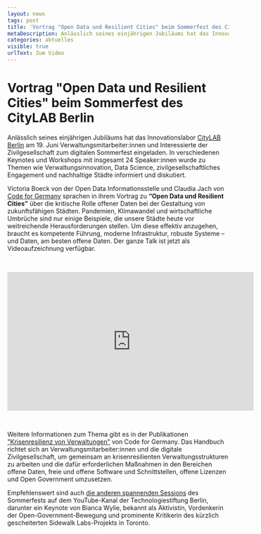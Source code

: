```yaml
---
layout: news
tags: post
title: 'Vortrag "Open Data und Resilient Cities" beim Sommerfest des CityLAB Berlin'
metaDescription: Anlässlich seines einjährigen Jubiläums hat das Innovationslabor CityLAB Berlin am 19. Juni Verwaltungsmitarbeiter:innen und Interessierte der Zivilgesellschaft zum digitalen Sommerfest eingeladen. Die ODIS war mit einem Votrag zum Thema “Open Data und Resilient Cities” dabei. Sehen Sie sich hier den Votrag an.
categories: aktuelles
visible: true
urlText: Zum Video
---
```


# Vortrag "Open Data und Resilient Cities" beim Sommerfest des CityLAB Berlin

Anlässlich seines einjährigen Jubiläums hat das Innovationslabor [CityLAB Berlin](https://www.citylab-berlin.org) am 19. Juni Verwaltungsmitarbeiter:innen und Interessierte der Zivilgesellschaft zum digitalen Sommerfest eingeladen. In verschiedenen Keynotes und Workshops mit insgesamt 24 Speaker:innen wurde zu Themen wie Verwaltungsinnovation, Data Science, zivilgesellschaftliches Engagement und nachhaltige Städte informiert und diskutiert.

Victoria Boeck von der Open Data Informationsstelle und Claudia Jach von [Code for Germany](https://www.codefor.de) sprachen in ihrem Vortrag zu **“Open Data und Resilient Cities”** über die kritische Rolle offener Daten bei der Gestaltung von zukunftsfähigen Städten. Pandemien, Klimawandel und wirtschaftliche Umbrüche sind nur einige Beispiele, die unsere Städte heute vor weitreichende Herausforderungen stellen. Um diese effektiv anzugehen, braucht es kompetente Führung, moderne Infrastruktur, robuste Systeme – und Daten, am besten offene Daten. Der ganze Talk ist jetzt als Videoaufzeichnung verfügbar.

<br>
<p style="text-align: center;">
<iframe width="560" height="315" src="https://www.youtube.com/embed/MBV6ASWoY3Q" frameborder="0" allow="accelerometer; autoplay; encrypted-media; gyroscope; picture-in-picture" allowfullscreen></iframe>
</p>
<br>

Weitere Informationen zum Thema gibt es in der Publikationen ["Krisenresilienz von Verwaltungen"](https://codefor.de/documents/Handbuch-Krisenresilienz.pdf) von Code for Germany. Das Handbuch richtet sich an Verwaltungsmitarbeiter:innen und die digitale Zivilgesellschaft, um gemeinsam an krisenresilienten Verwaltungsstrukturen zu arbeiten und die dafür erforderlichen Maßnahmen in den Bereichen offene Daten, freie und offene Software und Schnittstellen, offene Lizenzen und Open Government umzusetzen.

Empfehlenswert sind auch [die anderen spannenden Sessions](https://www.youtube.com/results?search_query=CityLAB+Berlin&sp=EiG4AQHCARtDaElKWXlYU21kTlBxRWNSSng4SkNOVmxaZjA%253D) des Sommerfests auf dem YouTube-Kanal der Technologiestiftung Berlin, darunter ein Keynote von Bianca Wylie, bekannt als Aktivistin, Vordenkerin der Open-Government-Bewegung und prominente Kritikerin des kürzlich gescheiterten Sidewalk Labs-Projekts in Toronto.
